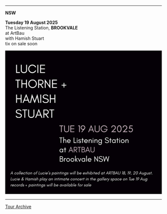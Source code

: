 * * * * *

**NSW**

**Tuesday 19 August 2025**\
The Listening Station, **BROOKVALE**\
at ArtBau\
with Hamish Stuart\
tix on sale soon 

![](data/image/news/19AugustSq.jpeg)

* * * * *

[Tour Archive](tour/archive)
